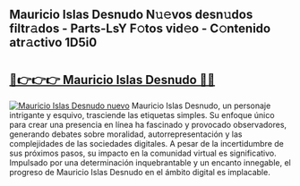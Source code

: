 ## Mauricio Islas Desnudo N𝚞𝚎vos desn𝚞dos filtr𝚊dos - Parts-LsY F𝚘tos vid𝚎o - C𝚘ntenido atr𝚊ctivo 1D5i0

# <h2><a href="http://mb0jb6r.tromn.icu/?c=Mauricio+Islas+Desnudo">🔗👉👉👉 Mauricio Islas Desnudo 🔗🔗</a></h2>

[![Mauricio Islas Desnudo nuevo](https://i.imgur.com/pEAQMta.gif)](http://mb0jb6r.tromn.icu/?c=Mauricio+Islas+Desnudo)
Mauricio Islas Desnudo, un personaje intrigante y esquivo, trasciende las etiquetas simples. Su enfoque único para crear una presencia en línea ha fascinado y provocado observadores, generando debates sobre moralidad, autorrepresentación y las complejidades de las sociedades digitales. A pesar de la incertidumbre de sus próximos pasos, su impacto en la comunidad virtual es significativo. Impulsado por una determinación inquebrantable y un encanto innegable, el progreso de Mauricio Islas Desnudo en el ámbito digital es implacable.
